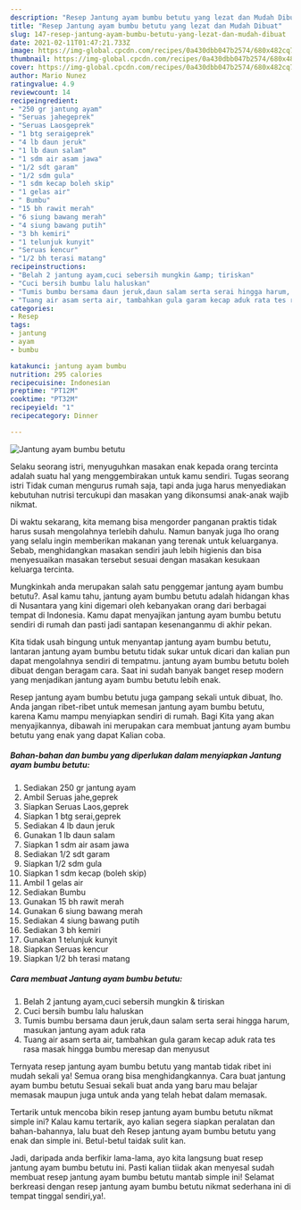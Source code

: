 ```yaml
---
description: "Resep Jantung ayam bumbu betutu yang lezat dan Mudah Dibuat"
title: "Resep Jantung ayam bumbu betutu yang lezat dan Mudah Dibuat"
slug: 147-resep-jantung-ayam-bumbu-betutu-yang-lezat-dan-mudah-dibuat
date: 2021-02-11T01:47:21.733Z
image: https://img-global.cpcdn.com/recipes/0a430dbb047b2574/680x482cq70/jantung-ayam-bumbu-betutu-foto-resep-utama.jpg
thumbnail: https://img-global.cpcdn.com/recipes/0a430dbb047b2574/680x482cq70/jantung-ayam-bumbu-betutu-foto-resep-utama.jpg
cover: https://img-global.cpcdn.com/recipes/0a430dbb047b2574/680x482cq70/jantung-ayam-bumbu-betutu-foto-resep-utama.jpg
author: Mario Nunez
ratingvalue: 4.9
reviewcount: 14
recipeingredient:
- "250 gr jantung ayam"
- "Seruas jahegeprek"
- "Seruas Laosgeprek"
- "1 btg seraigeprek"
- "4 lb daun jeruk"
- "1 lb daun salam"
- "1 sdm air asam jawa"
- "1/2 sdt garam"
- "1/2 sdm gula"
- "1 sdm kecap boleh skip"
- "1 gelas air"
- " Bumbu"
- "15 bh rawit merah"
- "6 siung bawang merah"
- "4 siung bawang putih"
- "3 bh kemiri"
- "1 telunjuk kunyit"
- "Seruas kencur"
- "1/2 bh terasi matang"
recipeinstructions:
- "Belah 2 jantung ayam,cuci sebersih mungkin &amp; tiriskan"
- "Cuci bersih bumbu lalu haluskan"
- "Tumis bumbu bersama daun jeruk,daun salam serta serai hingga harum, masukan jantung ayam aduk rata"
- "Tuang air asam serta air, tambahkan gula garam kecap aduk rata tes rasa masak hingga bumbu meresap dan menyusut"
categories:
- Resep
tags:
- jantung
- ayam
- bumbu

katakunci: jantung ayam bumbu 
nutrition: 295 calories
recipecuisine: Indonesian
preptime: "PT12M"
cooktime: "PT32M"
recipeyield: "1"
recipecategory: Dinner

---
```



![Jantung ayam bumbu betutu](https://img-global.cpcdn.com/recipes/0a430dbb047b2574/680x482cq70/jantung-ayam-bumbu-betutu-foto-resep-utama.jpg)

Selaku seorang istri, menyuguhkan masakan enak kepada orang tercinta adalah suatu hal yang menggembirakan untuk kamu sendiri. Tugas seorang istri Tidak cuman mengurus rumah saja, tapi anda juga harus menyediakan kebutuhan nutrisi tercukupi dan masakan yang dikonsumsi anak-anak wajib nikmat.

Di waktu  sekarang, kita memang bisa mengorder panganan praktis tidak harus susah mengolahnya terlebih dahulu. Namun banyak juga lho orang yang selalu ingin memberikan makanan yang terenak untuk keluarganya. Sebab, menghidangkan masakan sendiri jauh lebih higienis dan bisa menyesuaikan masakan tersebut sesuai dengan masakan kesukaan keluarga tercinta. 



Mungkinkah anda merupakan salah satu penggemar jantung ayam bumbu betutu?. Asal kamu tahu, jantung ayam bumbu betutu adalah hidangan khas di Nusantara yang kini digemari oleh kebanyakan orang dari berbagai tempat di Indonesia. Kamu dapat menyajikan jantung ayam bumbu betutu sendiri di rumah dan pasti jadi santapan kesenanganmu di akhir pekan.

Kita tidak usah bingung untuk menyantap jantung ayam bumbu betutu, lantaran jantung ayam bumbu betutu tidak sukar untuk dicari dan kalian pun dapat mengolahnya sendiri di tempatmu. jantung ayam bumbu betutu boleh dibuat dengan beragam cara. Saat ini sudah banyak banget resep modern yang menjadikan jantung ayam bumbu betutu lebih enak.

Resep jantung ayam bumbu betutu juga gampang sekali untuk dibuat, lho. Anda jangan ribet-ribet untuk memesan jantung ayam bumbu betutu, karena Kamu mampu menyiapkan sendiri di rumah. Bagi Kita yang akan menyajikannya, dibawah ini merupakan cara membuat jantung ayam bumbu betutu yang enak yang dapat Kalian coba.

<!--inarticleads1-->

##### Bahan-bahan dan bumbu yang diperlukan dalam menyiapkan Jantung ayam bumbu betutu:

1. Sediakan 250 gr jantung ayam
1. Ambil Seruas jahe,geprek
1. Siapkan Seruas Laos,geprek
1. Siapkan 1 btg serai,geprek
1. Sediakan 4 lb daun jeruk
1. Gunakan 1 lb daun salam
1. Siapkan 1 sdm air asam jawa
1. Sediakan 1/2 sdt garam
1. Siapkan 1/2 sdm gula
1. Siapkan 1 sdm kecap (boleh skip)
1. Ambil 1 gelas air
1. Sediakan  Bumbu
1. Gunakan 15 bh rawit merah
1. Gunakan 6 siung bawang merah
1. Sediakan 4 siung bawang putih
1. Sediakan 3 bh kemiri
1. Gunakan 1 telunjuk kunyit
1. Siapkan Seruas kencur
1. Siapkan 1/2 bh terasi matang




<!--inarticleads2-->

##### Cara membuat Jantung ayam bumbu betutu:

1. Belah 2 jantung ayam,cuci sebersih mungkin &amp; tiriskan
1. Cuci bersih bumbu lalu haluskan
1. Tumis bumbu bersama daun jeruk,daun salam serta serai hingga harum, masukan jantung ayam aduk rata
1. Tuang air asam serta air, tambahkan gula garam kecap aduk rata tes rasa masak hingga bumbu meresap dan menyusut




Ternyata resep jantung ayam bumbu betutu yang mantab tidak ribet ini mudah sekali ya! Semua orang bisa menghidangkannya. Cara buat jantung ayam bumbu betutu Sesuai sekali buat anda yang baru mau belajar memasak maupun juga untuk anda yang telah hebat dalam memasak.

Tertarik untuk mencoba bikin resep jantung ayam bumbu betutu nikmat simple ini? Kalau kamu tertarik, ayo kalian segera siapkan peralatan dan bahan-bahannya, lalu buat deh Resep jantung ayam bumbu betutu yang enak dan simple ini. Betul-betul taidak sulit kan. 

Jadi, daripada anda berfikir lama-lama, ayo kita langsung buat resep jantung ayam bumbu betutu ini. Pasti kalian tiidak akan menyesal sudah membuat resep jantung ayam bumbu betutu mantab simple ini! Selamat berkreasi dengan resep jantung ayam bumbu betutu nikmat sederhana ini di tempat tinggal sendiri,ya!.

